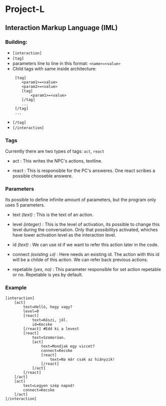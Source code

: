 # Project-L

## **Interaction Markup Language (IML)**
### Building:
 - `[interaction]`
 - `[tag]`
  - parameters line to line in this format: `<name>=<value>`
  - Child tags with same inside architecture:
    ```
     [tag]
        <param1>=<value>
        <param2>=<value>
        [tag]
            <param1>=<value>
        [/tag]
        ...
     [/tag]
     ...
     ```
 - `[/tag]`
 - `[/interaction]`

### Tags
Currently there are two types of tags: `act`, `react`

- act
: This writes the NPC's actions, textline.

- react
: This is responsible for the PC's answeres. One react scribes a possible chooseble answere.

### Parameters
Its possible to define infinite amount of parameters, but the program only uses 5 parameters.

- text *(text)*
: This is the text of an action. 

- level *(integer)*
: This is the level of activation, its possible to change this level during the conversation. Only that possibilitys activated, whiches have lower activation level as the interaction level.

- id *(text)*
: We can use id if we want to refer this action later in the code. 

- connect *(existing `id`)*
: Here needs an existing id. The action with this id will be a childe of this action. We can refer back previous actions.

- repetable *(yes, no)*
: This parameter responsible for set action repetable or no. Repetable is yes by default. 
### Example
```
[interaction]
    [act]
        text=Helló, hogy vagy?
        level=0
        [react]
            text=Köszi, jól.
            id=Kecske
        [/react] #Edd ki a levest
        [react]
            text=Szomorúan.
            [act]
                text=Mondjak egy viccet?
                connect=Kecske
                [react]
                    text=Na már csak az hiányzik!
                [/react]
            [/act]
        [/react]
    [/act]
    [act]
        text=Legyen szép napod!
        connect=Kecske
    [/act]
[/interaction]
```